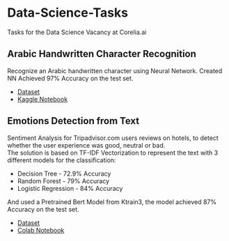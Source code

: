 # Data-Science-Tasks
Tasks for the Data Science Vacancy at Corelia.ai

## Arabic Handwritten Character Recognition
Recognize an Arabic handwritten character using Neural Network.
Created NN Achieved 97% Accuracy on the test set.
* [Dataset](https://www.kaggle.com/mloey1/ahcd1)
* [Kaggle Notebook](https://www.kaggle.com/faridsharaf/arabic-handwritten-digits-recognizer)


## Emotions Detection from Text
Sentiment Analysis for Tripadvisor.com users reviews on hotels, to detect whether the user experience was good, neutral or bad.  
The solution is based on TF-IDF Vectorization to represent the text with 3 different models for the classification:
- Decision Tree - 72.9% Accuracy
- Random Forest - 79% Accuracy
- Logistic Regression - 84% Accuracy

And used a Pretrained Bert Model from Ktrain3, the model achieved 87% Accuracy on the test set.
* [Dataset](https://www.kaggle.com/andrewmvd/trip-advisor-hotel-reviews)
* [Colab Notebook](https://colab.research.google.com/drive/1-AKp-wn9GCBFcbrjKSaSV2R4vVw3pUCL?usp=sharing)
